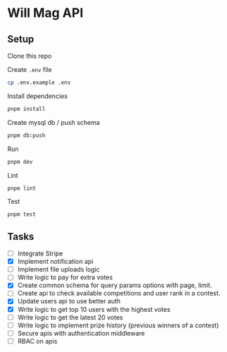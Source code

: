 # Will Mag API

## Setup

Clone this repo

Create `.env` file

```sh
cp .env.example .env
```

Install dependencies

```sh
pnpm install
```

Create mysql db / push schema

```sh
pnpm db:push
```

Run

```sh
pnpm dev
```

Lint

```sh
pnpm lint
```

Test

```sh
pnpm test
```

## Tasks

- [ ] Integrate Stripe
- [x] Implement notification api
- [ ] Implement file uploads logic
- [ ] Write logic to pay for extra votes
- [x] Create common schema for query params options with page, limit.
- [ ] Create api to check available competitions and user rank in a contest.
- [x] Update users api to use better auth
- [x] Write logic to get top 10 users with the highest votes
- [ ] Write logic to get the latest 20 votes
- [ ] Write logic to implement prize history (previous winners of a contest)
- [ ] Secure apis with authentication middleware
- [ ] RBAC on apis

